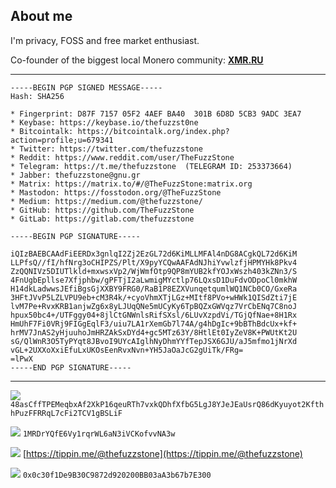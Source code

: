 ## About me

I'm privacy, FOSS and free market enthusiast. 

Co-founder of the biggest local Monero community: [**XMR.RU**](https://xmr.ru/)

---

```
-----BEGIN PGP SIGNED MESSAGE-----
Hash: SHA256

* Fingerprint: D87F 7157 05F2 4AEF BA40  301B 6D8D 5CB3 9ADC 3EA7
* Keybase: https://keybase.io/thefuzzst0ne
* Bitcointalk: https://bitcointalk.org/index.php?action=profile;u=679341
* Twitter: https://twitter.com/thefuzzstone
* Reddit: https://www.reddit.com/user/TheFuzzStone
* Telegram: https://t.me/thefuzzstone  (TELEGRAM ID: 253373664)
* Jabber: thefuzzstone@gnu.gr
* Matrix: https://matrix.to/#/@TheFuzzStone:matrix.org
* Mastodon: https://fosstodon.org/@TheFuzzStone
* Medium: https://medium.com/@thefuzzstone/
* GitHub: https://github.com/TheFuzzStone
* GitLab: https://gitlab.com/thefuzzstone

-----BEGIN PGP SIGNATURE-----

iQIzBAEBCAAdFiEERDx3gnlqI2Zj2EzGL72d6KiMLLMFAl4nDG8ACgkQL72d6KiM
LLPfsQ//fI/hfNrg3oCHIPZS/Plt/X9pyYCQwAAFAdNJhiYvwlzfjHPMYHk8Pkv4
ZzQQNIVz5DIUTlkld+mxwsxVp2/WjWmfOtp9QP8mYUB2kfYOJxWszh403kZNn3/S
4FnUgbEpllse7Xfjphbw/gPFTjI2aLwmigMYctlp76LQxsD1DuFdvODpoCl0mkhW
H14dkLadwwsJEfiBgsGjXXBY9FRG0/RaB1P8EZXVunqetqumlWQ1NCb0CO/GxeRa
3HFtJVvP5LZLVPU9eb+cM3R4k/+cyoVhmXTjLGz+MItf8PVo+wHWk1QISdZti7jE
lvM7Pe+RvxKRB1anjwZg6x8yLJUqQNe5mUCyKy6TpBQZxGWVqz7VrCbENq7C8noJ
hpux50bc4+/UTFggy04+8jlCtGNWnlsRifSXsl/6LUvXzpdVi/TGjQfNae+8H1Rx
HmUhF7Fi0VRj9FIGgEqlF3/uiu7LA1rXemGb7l74A/g4hDgIc+9bBThBdcUx+kf+
hrMV7JnAS2yHjuuhoJmHRZAkSxDYd4+gc5MTz63Y/8HtlEt0IyZeV8K+PWUtKt2U
sG/QlWnR3O5TyPYqt8JBvoI9UYcAIglhNyDhmYYfTepJSX6GJU/aJ5mfmo1jNrXd
vGL+2UXXoXxiEfuLxUKOsEenRvxNvn+YH5JaOaJcG2gUiTk/FRg=
=lPwX
-----END PGP SIGNATURE-----
```


---


![](https://static.coinpaprika.com/storage/cdn/currency_images/112389.png)
`48asCffTPEMeqbxAf2XkP16qeuRTh7vxkQDhfXfbG5LgJ8YJeJEaUsrQ86dKyuyot2KfthhPuzFFRRqL7cFi2TCV1gBSLiF`

![](https://i.imgur.com/7i54Hnr.png)
`1MRDrYQfE6Vy1rqrWL6aN3iVCKofvvNA3w`

![](https://i.imgur.com/h2Tuewd.png) [https://tippin.me/@thefuzzstone](https://tippin.me/@thefuzzstone)

![](https://i.imgur.com/6tP3cz3.png)
`0x0c30f1De9B30C9872d920200BB03aA3b67b7E300`
